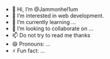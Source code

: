 - 👋 Hi, I’m @Jammonhel1um
- 👀 I’m interested in web development.
- 🌱 I’m currently learning ...
- 💞️ I’m looking to collaborate on ...
- 📫 Do not try to read me thanks
- 😄 Pronouns: ...
- ⚡ Fun fact: ...

<!---
Jammonhel1um/Jammonhel1um is a ✨ special ✨ repository because its `README.md` (this file) appears on your GitHub profile.
You can click the Preview link to take a look at your changes.
--->
